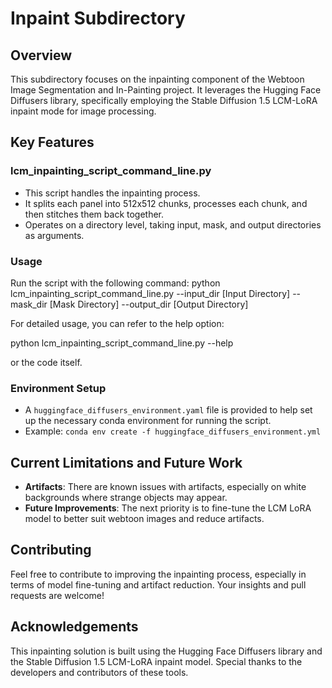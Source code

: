 # Inpaint Subdirectory

## Overview
This subdirectory focuses on the inpainting component of the Webtoon Image Segmentation and In-Painting project. It leverages the Hugging Face Diffusers library, specifically employing the Stable Diffusion 1.5 LCM-LoRA inpaint mode for image processing.

## Key Features

### lcm_inpainting_script_command_line.py
- This script handles the inpainting process.
- It splits each panel into 512x512 chunks, processes each chunk, and then stitches them back together.
- Operates on a directory level, taking input, mask, and output directories as arguments.

### Usage
Run the script with the following command:
python lcm_inpainting_script_command_line.py --input_dir [Input Directory] --mask_dir [Mask Directory] --output_dir [Output Directory]

For detailed usage, you can refer to the help option:

python lcm_inpainting_script_command_line.py --help

or the code itself.

### Environment Setup
- A `huggingface_diffusers_environment.yaml` file is provided to help set up the necessary conda environment for running the script.
- Example: `conda env create -f huggingface_diffusers_environment.yml`

## Current Limitations and Future Work
- **Artifacts**: There are known issues with artifacts, especially on white backgrounds where strange objects may appear.
- **Future Improvements**: The next priority is to fine-tune the LCM LoRA model to better suit webtoon images and reduce artifacts.

## Contributing
Feel free to contribute to improving the inpainting process, especially in terms of model fine-tuning and artifact reduction. Your insights and pull requests are welcome!

## Acknowledgements
This inpainting solution is built using the Hugging Face Diffusers library and the Stable Diffusion 1.5 LCM-LoRA inpaint model. Special thanks to the developers and contributors of these tools.
